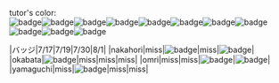 tutor's color:  
![badge](https://img.shields.io/badge/tutor-nishitani-green.svg)![badge](https://img.shields.io/badge/tutor-kono-red.svg)![badge](https://img.shields.io/badge/tutor-nichiyama-yellow.svg)![badge](https://img.shields.io/badge/tutor-omri-orange.svg)![badge](https://img.shields.io/badge/tutor-okuda-lightgray.svg)![badge](https://img.shields.io/badge/tutor-okamoto-blue.svg)![badge](https://img.shields.io/badge/tutor-nakahori-%2340e0d0.svg)![badge](https://img.shields.io/badge/tutor-yamaguchi-%236a5acd.svg)![badge](https://img.shields.io/badge/tutor-okabata-%23ffffff.svg)![badge](https://img.shields.io/badge/tutor-kawai-%23800080.svg)![badge](https://img.shields.io/badge/tutor-ikeda-%2300bfff.svg)


|バッジ|7/17|7/19|7/30|8/1|
|nakahori|miss|![badge](https://img.shields.io/badge/7/19-check_badge-red.svg)|miss|![badge](https://img.shields.io/badge/8/1-Thor-orange.svg)|
|okabata|![badge](https://img.shields.io/badge/7/17-check_badge-green.svg)|miss|miss|miss|
|omri|miss|miss|![badge](https://img.shields.io/badge/7/30-check_badge-blue.svg)|![badge](https://img.shields.io/badge/8/1-Thor-lightgray.svg)|
|yamaguchi|miss|![badge](https://img.shields.io/badge/7/19-check_badge-%2340e0d0.svg)|miss|miss|
